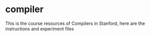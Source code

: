 # compiler
This is the course resources of Compilers in Stanford, here are the instructions and experiment files
